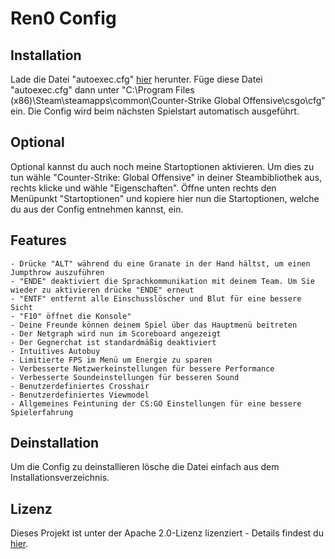 # Ren0 Config

## Installation

Lade die Datei "autoexec.cfg" [hier](https://github.com/MrFlashGame/ren0-config/releases/download/3.0/autoexec.cfg) herunter. Füge diese Datei "autoexec.cfg" dann unter "C:\Program Files (x86)\Steam\steamapps\common\Counter-Strike Global Offensive\csgo\cfg" ein.
Die Config wird beim nächsten Spielstart automatisch ausgeführt.

## Optional

Optional kannst du auch noch meine Startoptionen aktivieren. Um dies zu tun wähle "Counter-Strike: Global Offensive" 
in deiner Steambibliothek aus, rechts klicke und wähle "Eigenschaften". Öffne unten rechts den Menüpunkt "Startoptionen" und kopiere
hier nun die Startoptionen, welche du aus der Config entnehmen kannst, ein.

## Features
```
- Drücke "ALT" während du eine Granate in der Hand hältst, um einen Jumpthrow auszuführen
- "ENDE" deaktiviert die Sprachkommunikation mit deinem Team. Um Sie wieder zu aktivieren drücke "ENDE" erneut
- "ENTF" entfernt alle Einschusslöscher und Blut für eine bessere Sicht
- "F10" öffnet die Konsole"
- Deine Freunde können deinem Spiel über das Hauptmenü beitreten
- Der Netgraph wird nun im Scoreboard angezeigt
- Der Gegnerchat ist standardmäßig deaktiviert
- Intuitives Autobuy
- Limitierte FPS im Menü um Energie zu sparen
- Verbesserte Netzwerkeinstellungen für bessere Performance
- Verbesserte Soundeinstellungen für besseren Sound
- Benutzerdefiniertes Crosshair
- Benutzerdefiniertes Viewmodel
- Allgemeines Feintuning der CS:GO Einstellungen für eine bessere Spielerfahrung
```


## Deinstallation 

Um die Config zu deinstallieren lösche die Datei einfach aus dem Installationsverzeichnis.

## Lizenz

Dieses Projekt ist unter der Apache 2.0-Lizenz lizenziert - Details findest du [hier](https://github.com/MrFlashGame/Ren0-Config/blob/master/LICENSE.md).

